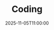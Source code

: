 ---
type: lecture
date: 2025-11-05T11:00:00
title: "Coding"
lecture_type: Lecture
thumbnail: /static_files/presentations/lec.jpg
links:
- url: https://github.com/data-mining-UniPI/teaching25/tree/main/??
  name: notebook
hide_from_announcments: true
---